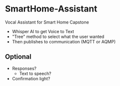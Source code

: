 # SmartHome-Assistant
Vocal Assistant for Smart Home Capstone
- Whisper AI to get Voice to Text
- "Tree" method to select what the user wanted
- Then publishes to communication (MQTT or AQMP)
## Optional
- Responses?
    - Text to speech?
- Confirmation light?
